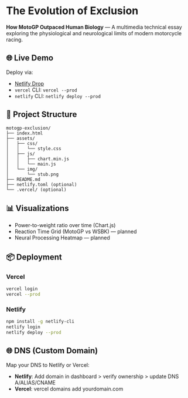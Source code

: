 # The Evolution of Exclusion

**How MotoGP Outpaced Human Biology** — A multimedia technical essay exploring the physiological and neurological limits of modern motorcycle racing.

## 🌐 Live Demo
Deploy via:
- [Netlify Drop](https://app.netlify.com/drop)
- `vercel` CLI: `vercel --prod`
- `netlify` CLI: `netlify deploy --prod`

## 🚀 Project Structure

```
motogp-exclusion/
├── index.html
├── assets/
│   ├── css/
│   │   └── style.css
│   ├── js/
│   │   ├── chart.min.js
│   │   └── main.js
│   └── img/
│       └── stub.png
├── README.md
├── netlify.toml (optional)
└── .vercel/ (optional)
```

## 📊 Visualizations
- Power-to-weight ratio over time (Chart.js)
- Reaction Time Grid (MotoGP vs WSBK) — planned
- Neural Processing Heatmap — planned

## 📦 Deployment

### Vercel
```bash
vercel login
vercel --prod
```

### Netlify
```bash
npm install -g netlify-cli
netlify login
netlify deploy --prod
```

## 🌐 DNS (Custom Domain)

Map your DNS to Netlify or Vercel:
- **Netlify**: Add domain in dashboard > verify ownership > update DNS A/ALIAS/CNAME
- **Vercel**: vercel domains add yourdomain.com

